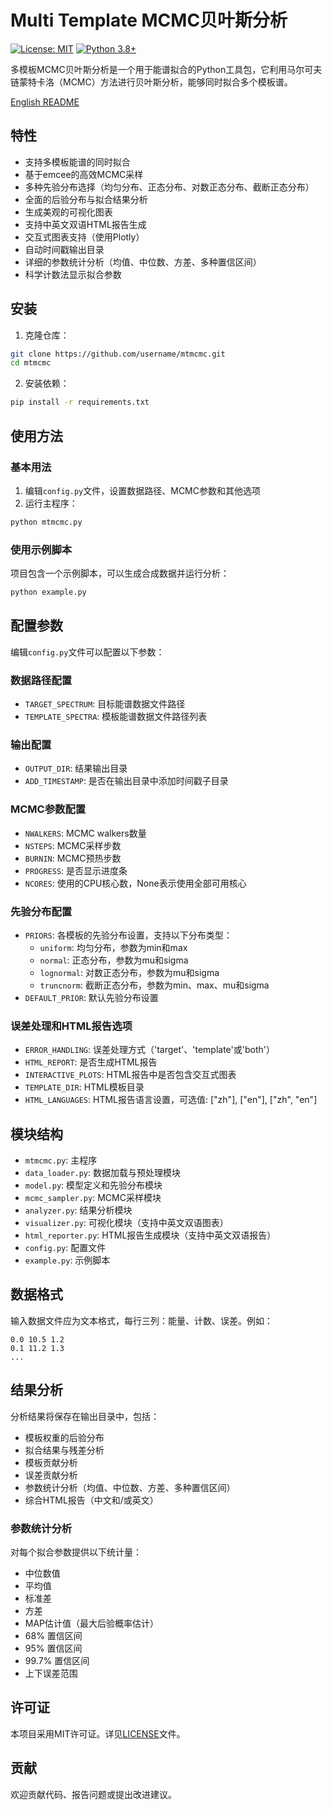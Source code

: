 # Multi Template MCMC贝叶斯分析

[![License: MIT](https://img.shields.io/badge/License-MIT-yellow.svg)](https://opensource.org/licenses/MIT)
[![Python 3.8+](https://img.shields.io/badge/python-3.8+-blue.svg)](https://www.python.org/downloads/)

多模板MCMC贝叶斯分析是一个用于能谱拟合的Python工具包，它利用马尔可夫链蒙特卡洛（MCMC）方法进行贝叶斯分析，能够同时拟合多个模板谱。

[English README](README_EN.md)

## 特性

- 支持多模板能谱的同时拟合
- 基于emcee的高效MCMC采样
- 多种先验分布选择（均匀分布、正态分布、对数正态分布、截断正态分布）
- 全面的后验分布与拟合结果分析
- 生成美观的可视化图表
- 支持中英文双语HTML报告生成
- 交互式图表支持（使用Plotly）
- 自动时间戳输出目录
- 详细的参数统计分析（均值、中位数、方差、多种置信区间）
- 科学计数法显示拟合参数

## 安装

1. 克隆仓库：

```bash
git clone https://github.com/username/mtmcmc.git
cd mtmcmc
```

2. 安装依赖：

```bash
pip install -r requirements.txt
```

## 使用方法

### 基本用法

1. 编辑`config.py`文件，设置数据路径、MCMC参数和其他选项
2. 运行主程序：

```bash
python mtmcmc.py
```

### 使用示例脚本

项目包含一个示例脚本，可以生成合成数据并运行分析：

```bash
python example.py
```

## 配置参数

编辑`config.py`文件可以配置以下参数：

### 数据路径配置
- `TARGET_SPECTRUM`: 目标能谱数据文件路径
- `TEMPLATE_SPECTRA`: 模板能谱数据文件路径列表

### 输出配置
- `OUTPUT_DIR`: 结果输出目录
- `ADD_TIMESTAMP`: 是否在输出目录中添加时间戳子目录

### MCMC参数配置
- `NWALKERS`: MCMC walkers数量
- `NSTEPS`: MCMC采样步数
- `BURNIN`: MCMC预热步数
- `PROGRESS`: 是否显示进度条
- `NCORES`: 使用的CPU核心数，None表示使用全部可用核心

### 先验分布配置
- `PRIORS`: 各模板的先验分布设置，支持以下分布类型：
  - `uniform`: 均匀分布，参数为min和max
  - `normal`: 正态分布，参数为mu和sigma
  - `lognormal`: 对数正态分布，参数为mu和sigma
  - `truncnorm`: 截断正态分布，参数为min、max、mu和sigma
- `DEFAULT_PRIOR`: 默认先验分布设置

### 误差处理和HTML报告选项
- `ERROR_HANDLING`: 误差处理方式（'target'、'template'或'both'）
- `HTML_REPORT`: 是否生成HTML报告
- `INTERACTIVE_PLOTS`: HTML报告中是否包含交互式图表
- `TEMPLATE_DIR`: HTML模板目录
- `HTML_LANGUAGES`: HTML报告语言设置，可选值: ["zh"], ["en"], ["zh", "en"]

## 模块结构

- `mtmcmc.py`: 主程序
- `data_loader.py`: 数据加载与预处理模块
- `model.py`: 模型定义和先验分布模块
- `mcmc_sampler.py`: MCMC采样模块
- `analyzer.py`: 结果分析模块
- `visualizer.py`: 可视化模块（支持中英文双语图表）
- `html_reporter.py`: HTML报告生成模块（支持中英文双语报告）
- `config.py`: 配置文件
- `example.py`: 示例脚本

## 数据格式

输入数据文件应为文本格式，每行三列：能量、计数、误差。例如：

```
0.0 10.5 1.2
0.1 11.2 1.3
...
```

## 结果分析

分析结果将保存在输出目录中，包括：

- 模板权重的后验分布
- 拟合结果与残差分析
- 模板贡献分析
- 误差贡献分析
- 参数统计分析（均值、中位数、方差、多种置信区间）
- 综合HTML报告（中文和/或英文）

### 参数统计分析

对每个拟合参数提供以下统计量：
- 中位数值
- 平均值
- 标准差
- 方差
- MAP估计值（最大后验概率估计）
- 68% 置信区间
- 95% 置信区间
- 99.7% 置信区间
- 上下误差范围

## 许可证

本项目采用MIT许可证。详见[LICENSE](LICENSE)文件。

## 贡献

欢迎贡献代码、报告问题或提出改进建议。 